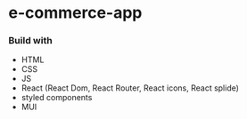 # e-commerce-app

### Build with
- HTML
- CSS
- JS
- React (React Dom, React Router, React icons, React splide)
- styled components
- MUI